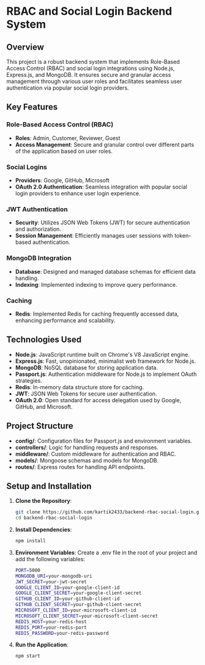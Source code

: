 # RBAC and Social Login Backend System

## Overview

This project is a robust backend system that implements Role-Based Access Control (RBAC) and social login integrations using Node.js, Express.js, and MongoDB. It ensures secure and granular access management through various user roles and facilitates seamless user authentication via popular social login providers.

## Key Features

### Role-Based Access Control (RBAC)
- **Roles**: Admin, Customer, Reviewer, Guest
- **Access Management**: Secure and granular control over different parts of the application based on user roles.

### Social Logins
- **Providers**: Google, GitHub, Microsoft
- **OAuth 2.0 Authentication**: Seamless integration with popular social login providers to enhance user login experience.

### JWT Authentication
- **Security**: Utilizes JSON Web Tokens (JWT) for secure authentication and authorization.
- **Session Management**: Efficiently manages user sessions with token-based authentication.

### MongoDB Integration
- **Database**: Designed and managed database schemas for efficient data handling.
- **Indexing**: Implemented indexing to improve query performance.

### Caching
- **Redis**: Implemented Redis for caching frequently accessed data, enhancing performance and scalability.

## Technologies Used
- **Node.js**: JavaScript runtime built on Chrome's V8 JavaScript engine.
- **Express.js**: Fast, unopinionated, minimalist web framework for Node.js.
- **MongoDB**: NoSQL database for storing application data.
- **Passport.js**: Authentication middleware for Node.js to implement OAuth strategies.
- **Redis**: In-memory data structure store for caching.
- **JWT**: JSON Web Tokens for secure user authentication.
- **OAuth 2.0**: Open standard for access delegation used by Google, GitHub, and Microsoft.

## Project Structure
- **config/**: Configuration files for Passport.js and environment variables.
- **controllers/**: Logic for handling requests and responses.
- **middleware/**: Custom middleware for authentication and RBAC.
- **models/**: Mongoose schemas and models for MongoDB.
- **routes/**: Express routes for handling API endpoints.

## Setup and Installation

1. **Clone the Repository**:
   ```bash
   git clone https://github.com/kartik2433/backend-rbac-social-login.git
   cd backend-rbac-social-login
    ```

2. **Install Dependencies**:
    ```bash
    npm install
    ```

3. **Environment Variables**:
    Create a .env file in the root of your project and add the following variables:
    ```bash
    PORT=5000
    MONGODB_URI=your-mongodb-uri
    JWT_SECRET=your-jwt-secret
    GOOGLE_CLIENT_ID=your-google-client-id
    GOOGLE_CLIENT_SECRET=your-google-client-secret
    GITHUB_CLIENT_ID=your-github-client-id
    GITHUB_CLIENT_SECRET=your-github-client-secret
    MICROSOFT_CLIENT_ID=your-microsoft-client-id
    MICROSOFT_CLIENT_SECRET=your-microsoft-client-secret
    REDIS_HOST=your-redis-host
    REDIS_PORT=your-redis-port
    REDIS_PASSWORD=your-redis-password
    ```

4. **Run the Application**:
    ```bash
    npm start
    ```